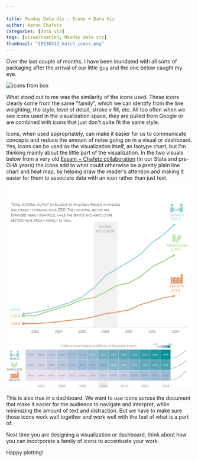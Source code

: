 ```yaml
---

title: Monday Data Viz - Icons + Data Viz
author: Aaron Chafetz
categories: [data viz]
tags: [vizualisation, Monday data viz]
thumbnail: "20230313_hatch_icons.png"
---
```


Over the last couple of months, I have been inundated with all sorts of packaging after the arrival of our little guy and the one below caught my eye.

![icons from box](/assets/images/posts/20230313_hatch_icons.png)

What stood out to me was the similarity of the icons used. These icons clearly come from the same "family", which we can identify from the line weighting, the style, level of detail, stroke v fill, etc. All too often when we see icons used in the visualization space, they are pulled from Google or are combined with icons that just don't quite fit the same style.

Icons, when used appropriately, can make it easier for us to communicate concepts and reduce the amount of noise going on in a visual or dashboard. Yes, icons can be used as the visualization itself, an Isotype chart, but I'm thinking mainly about the little part of the visualization. In the two visuals below from a very old [Essam + Chafetz collaboration](https://geocenter.github.io/StataTraining/part4/) (in our Stata and pre-OHA years) the icons add to what could otherwise be a pretty plain line chart and heat map, by helping draw the reader's attention and making it easier for them to associate data with an icon rather than just text.

![line graph with icons at end](/assets/images/posts/20230313_essam_line-icons.png)
![heatmap with icons](/assets/images/posts/20230313_essam_heatmap-icons.png)

This is also true in a dashboard. We want to use icons across the document that make it easier for the audience to navigate and interpret, while minimizing the amount of text and distraction. But we have to make sure those icons work well together and work well with the feel of what is a part of.

Next time you are designing a visualization or dashboard, think about how you can incorporate a family of icons to accentuate your work.

Happy plotting!
